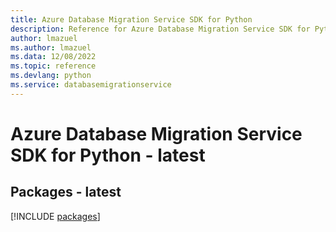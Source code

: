 ```yaml
---
title: Azure Database Migration Service SDK for Python
description: Reference for Azure Database Migration Service SDK for Python
author: lmazuel
ms.author: lmazuel
ms.data: 12/08/2022
ms.topic: reference
ms.devlang: python
ms.service: databasemigrationservice
---
```

# Azure Database Migration Service SDK for Python - latest
## Packages - latest
[!INCLUDE [packages](database-migration-service-index.md)]
